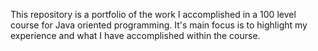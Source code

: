This repository is a portfolio of the work I accomplished in a 100 level course for Java oriented programming. It's main focus is to highlight my experience and what I have accomplished within the course.
